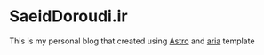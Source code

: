# SaeidDoroudi.ir

This is my personal blog that created using [Astro](https://astro.build) and [aria](https://github.com/static-templates/aria) template
